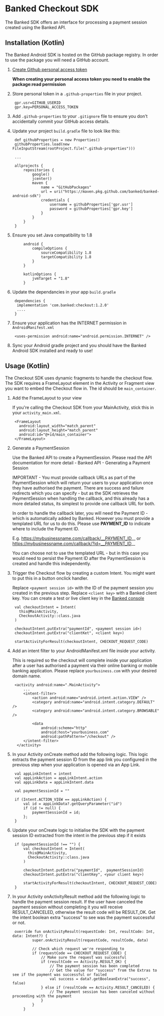 
# Banked Checkout SDK

The Banked SDK offers an interface for processing a payment session created using the Banked API.

## Installation (Kotlin)

The Banked Android SDK is hosted on the GitHub package registry. In order to use the package you will need a GitHub account.

1) [Create Github personal access token](https://help.github.com/en/github/authenticating-to-github/creating-a-personal-access-token-for-the-command-line)

	**When creating your personal access token you need to enable the package:read permission**

1) Store personal token in a `.github-properties` file in your project.

        gpr.usr=GITHUB_USERID
        gpr.key=PERSONAL_ACCESS_TOKEN

1) Add `.github-properties` to your `.gitignore` file to ensure you don't accidentally commit your GitHub access details.
1) Update your project `build.gradle` file to look like this:

        def githubProperties = new Properties()
        githubProperties.load(new FileInputStream(rootProject.file(".github-properties")))

        ...

        allprojects {
            repositories {
                google()
                jcenter()
                maven {
                    name = "GitHubPackages"
                    url = uri("https://maven.pkg.github.com/banked/banked-android-sdk")
                    credentials {
                        username = githubProperties['gpr.usr']
                        password = githubProperties['gpr.key']
                    }
                }
            }
        }

1) Ensure you set Java compatibility to 1.8

            android {
                compileOptions {
                    sourceCompatibility 1.8
                    targetCompatibility 1.8
                }
            }

            kotlinOptions {
                jvmTarget = "1.8"
            }

1) Update the dependancies in your app `build.gradle`

        dependencies {
         implementation 'com.banked:checkout:1.2.0'
         ....
        }

1) Ensure your application has the INTERNET permission in `AndroidManifest.xml`

        <uses-permission android:name="android.permission.INTERNET" />

1) Sync your Android gradle project and you should have the Banked Android SDK installed and ready to use!

## Usage (Kotlin)

The Checkout SDK uses dynamic fragments to handle the checkout flow. The SDK requires a FrameLayout element in the Activity or Fragment view you want to embed the Checkout flow in. The id should be `main_container`.

1) Add the FrameLayout to your view

	If you're calling the Checkout SDK from your MainActivity, stick this in your `activity_main.xml`.

        <FrameLayout
          android:layout_width="match_parent"
          android:layout_height="match_parent"
          android:id="@+id/main_container">
        </FrameLayout>

1) Generate a PaymentSession

	Use the Banked API to create a PaymentSession. Please read the API documentation for more detail - Banked API - Generating a Payment Session

	IMPORTANT - You must provide callback URLs as part of the PaymentSession which will return your users to your application once they have authorised the payment. There are success and failure redirects which you can specify - but as the SDK retrieves the PaymentSession when handling the callback, and this already has a more detailed status, its simplest to provide one callback URL for both.

	In order to handle the callback later, you will need the Payment ID - which is automatically added by Banked. However you must provide a templated URL for us to do this. Please use __PAYMENT_ID__ to indicate where to include the Payment ID.

	E.g. https://mybusinessname.com/callback/__PAYMENT_ID__ or https://mybusinessname.com/callback/?id=__PAYMENT_ID__

	You can choose not to use the templated URL - but in this case you would need to persist the Payment ID after the PaymentSession is created and handle this independently.

1) Trigger the Checkout flow by creating a custom Intent. You might want to put this in a button onclick handler.

	 Replace `<payment session id>` with the ID of the payment session you created in the previous step.
     Replace `<client key>` with a Banked client key. You can create a test or live client key in the [Banked console](https://console.banked.com/client_keys)

        val checkoutIntent = Intent(
          this@MainActivity,
          CheckoutActivity::class.java
        )

        checkoutIntent.putExtra("paymentId", <payment session id>)
        checkoutIntent.putExtra("clientKet", <client key>)

        startActivityForResult(checkoutIntent, CHECKOUT_REQUEST_CODE)

1) Add an intent filter to your AndroidManifest.xml file inside your activity.

	 This is required so the checkout will complete inside your application after a user has authorised a payment via their online banking or mobile banking application. Please replace `yourbusiness.com` with your desired domain name.

        <activity android:name=".MainActivity">
            ...
            <intent-filter>
                <action android:name="android.intent.action.VIEW" />
                <category android:name="android.intent.category.DEFAULT" />
                <category android:name="android.intent.category.BROWSABLE" />

                <data
                    android:scheme="http"
                    android:host="yourbusiness.com"
                    android:pathPattern="/checkout" />
            </intent-filter>
         </activity>

1) In your Activity onCreate method add the following logic. This logic extracts the payment session ID from the app link you configured in the previous step when your application is opened via an App Link.

        val appLinkIntent = intent
        val appLinkAction = appLinkIntent.action
        val appLinkData = appLinkIntent.data

        val paymentSessionId = ""

        if (Intent.ACTION_VIEW == appLinkAction) {
            val id = appLinkData?.getQueryParameter("id")
            if (id != null) {
                paymentSessionId = id;
            };
        }

1) Update your onCreate logic to initialise the SDK with the payment session ID extracted from the intent in the previous step if it exists

		if (paymentSessionId !== "") {
	        val checkoutIntent = Intent(
	          this@MainActivity,
	          CheckoutActivity::class.java
	        )

            checkoutIntent.putExtra("paymentId",  paymentSessionId)
            checkoutIntent.putExtra("clientKey", <your client key>)

	        startActivityForResult(checkoutIntent, CHECKOUT_REQUEST_CODE)
		}

1) In your Activity onActivityResult method add the following logic to handle the payment session result. If the user have canceled the payment session without completing it you will receive RESULT_CANCELED, otherwise the result code will be RESULT_OK. Get the intent boolean extra "success" to see was the payment successful or not.

		override fun onActivityResult(requestCode: Int, resultCode: Int, data: Intent?) {
                super.onActivityResult(requestCode, resultCode, data)

                // Check which request we're responding to
                if (requestCode == CHECKOUT_REQUEST_CODE) {
                    // Make sure the request was successful
                    if (resultCode == Activity.RESULT_OK) {
                        // The payment session has been completed
                        // Get the value for "success" from the Extras to see if the payment was successful or failed
                        val success = data?.getBooleanExtra("success", false)
                    } else if (resultCode == Activity.RESULT_CANCELED) {
                        // The payment session has been canceled without proceeding with the payment
                    }
                }
            }
